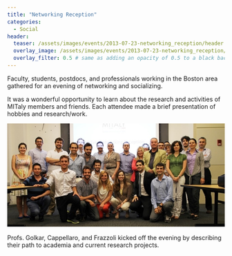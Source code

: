 ```yaml
---
title: "Networking Reception"
categories:
  - Social
header:
  teaser: /assets/images/events/2013-07-23-networking_reception/header.jpg
  overlay_image: /assets/images/events/2013-07-23-networking_reception/header.jpg
  overlay_filter: 0.5 # same as adding an opacity of 0.5 to a black background
---
```


Faculty, students, postdocs, and professionals working in the Boston area gathered for an evening of networking and socializing.

It was a wonderful opportunity to learn about the research and activities of MITaly members and friends. Each attendee made a brief presentation of hobbies and research/work.

![image](/assets/images/events/2013-07-23-networking_reception/header.jpg)

Profs. Golkar, Cappellaro, and Frazzoli kicked off the evening by describing their path to academia and current research projects.
